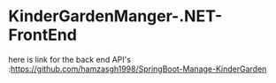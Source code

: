 # KinderGardenManger-.NET-FrontEnd
here is link for the back end API's :https://github.com/hamzasgh1998/SpringBoot-Manage-KinderGarden
